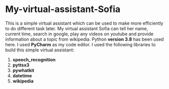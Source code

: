 # My-virtual-assistant-Sofia
This is a simple virtual assistant which can be used to make more efficiently to do different task later. My virtual assistant Sofia can tell her name, current time, search in google, play any videos on youtube and provide information about a topic from wikipedia.
Python **version 3.8** has been used here. I used **PyCharm** as my code editor.
I used the following libraries to build this simple virtual assistant:
1. **speech_recognition**
2. **pyttsx3**
3. **pywhatkit**
4. **datetime**
5. **wikipedia**
